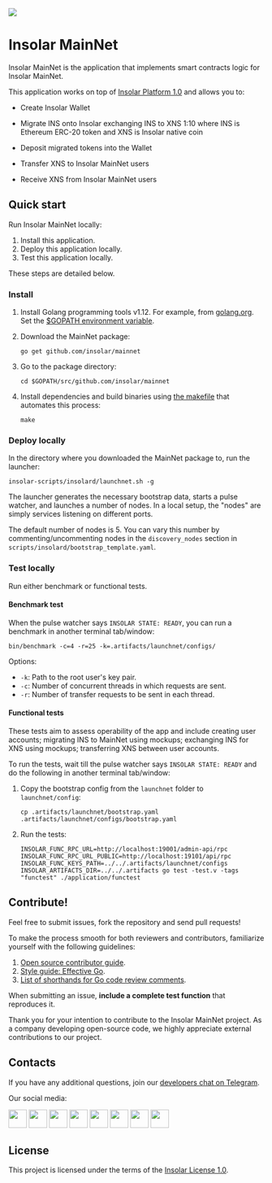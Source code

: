 [<img src="https://github.com/insolar/doc-pics/raw/master/st/github-readme-banner.png">](http://insolar.io/?utm_source=Github)

# Insolar MainNet

Insolar MainNet is the application that implements smart contracts logic for Insolar MainNet. 

This application works on top of [Insolar Platform 1.0](https://github.com/insolar/insolar) and allows you to:

* Create Insolar Wallet

* Migrate INS onto Insolar exchanging INS to XNS 1:10 where INS is Ethereum ERC-20 token and XNS is Insolar native coin

* Deposit migrated tokens into the Wallet

* Transfer XNS to Insolar MainNet users

* Receive XNS from Insolar MainNet users

## Quick start

Run Insolar MainNet locally:

1. Install this application.
2. Deploy this application locally.
3. Test this application locally.

These steps are detailed below.

### Install

1. Install Golang programming tools v1.12. For example, from [golang.org](http://golang.org/). Set the [$GOPATH environment variable](https://github.com/golang/go/wiki/SettingGOPATH).

2. Download the MainNet package:

   ```
   go get github.com/insolar/mainnet
   ```

3. Go to the package directory:

   ```
   cd $GOPATH/src/github.com/insolar/mainnet
   ```

4. Install dependencies and build binaries using [the makefile](https://github.com/insolar/mainnet/blob/master/Makefile) that automates this process:

   ```
   make
   ```

### Deploy locally
 
In the directory where you downloaded the MainNet package to, run the launcher:

```
insolar-scripts/insolard/launchnet.sh -g
```

The launcher generates the necessary bootstrap data, starts a pulse watcher, and launches a number of nodes.
In a local setup, the "nodes" are simply services listening on different ports.

The default number of nodes is 5. You can vary this number by commenting/uncommenting nodes in the `discovery_nodes` section in `scripts/insolard/bootstrap_template.yaml`.
   
### Test locally

Run either benchmark or functional tests.

#### Benchmark test

When the pulse watcher says `INSOLAR STATE: READY`, you can run a benchmark in another terminal tab/window:

```bin/benchmark -c=4 -r=25 -k=.artifacts/launchnet/configs/```

Options:
* `-k`: Path to the root user's key pair.
* `-c`: Number of concurrent threads in which requests are sent.
* `-r`: Number of transfer requests to be sent in each thread.
     
#### Functional tests

These tests aim to assess operability of the app and include creating user accounts; migrating INS to MainNet using mockups; exchanging INS for XNS using mockups; transferring XNS between user accounts.

To run the tests, wait till the pulse watcher says `INSOLAR STATE: READY` and do the following in another terminal tab/window:

1. Copy the bootstrap config from the `launchnet` folder to `launchnet/config`:

   ```
   cp .artifacts/launchnet/bootstrap.yaml .artifacts/launchnet/configs/bootstrap.yaml
   ```

2. Run the tests:

   ```
   INSOLAR_FUNC_RPC_URL=http://localhost:19001/admin-api/rpc INSOLAR_FUNC_RPC_URL_PUBLIC=http://localhost:19101/api/rpc INSOLAR_FUNC_KEYS_PATH=../../.artifacts/launchnet/configs INSOLAR_ARTIFACTS_DIR=../../.artifacts go test -test.v -tags "functest" ./application/functest
   ```

## Contribute!

Feel free to submit issues, fork the repository and send pull requests! 

To make the process smooth for both reviewers and contributors, familiarize yourself with the following guidelines:

1. [Open source contributor guide](https://github.com/freeCodeCamp/how-to-contribute-to-open-source).
2. [Style guide: Effective Go](https://golang.org/doc/effective_go.html).
3. [List of shorthands for Go code review comments](https://github.com/golang/go/wiki/CodeReviewComments).

When submitting an issue, **include a complete test function** that reproduces it.

Thank you for your intention to contribute to the Insolar MainNet project. As a company developing open-source code, we highly appreciate external contributions to our project.

## Contacts

If you have any additional questions, join our [developers chat on Telegram](https://t.me/InsolarTech).

Our social media:

[<img src="https://github.com/insolar/doc-pics/raw/master/st/ico-social-facebook.png" width="36" height="36">](https://facebook.com/insolario)
[<img src="https://github.com/insolar/doc-pics/raw/master/st/ico-social-twitter.png" width="36" height="36">](https://twitter.com/insolario)
[<img src="https://github.com/insolar/doc-pics/raw/master/st/ico-social-medium.png" width="36" height="36">](https://medium.com/insolar)
[<img src="https://github.com/insolar/doc-pics/raw/master/st/ico-social-youtube.png" width="36" height="36">](https://youtube.com/insolar)
[<img src="https://github.com/insolar/doc-pics/raw/master/st/ico-social-reddit.png" width="36" height="36">](https://www.reddit.com/r/insolar/)
[<img src="https://github.com/insolar/doc-pics/raw/master/st/ico-social-linkedin.png" width="36" height="36">](https://www.linkedin.com/company/insolario/)
[<img src="https://github.com/insolar/doc-pics/raw/master/st/ico-social-instagram.png" width="36" height="36">](https://instagram.com/insolario)
[<img src="https://github.com/insolar/doc-pics/raw/master/st/ico-social-telegram.png" width="36" height="36">](https://t.me/InsolarAnnouncements) 

## License

This project is licensed under the terms of the [Insolar License 1.0](LICENSE.md).
